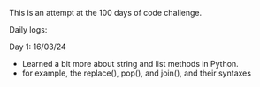 This is an attempt at the 100 days of code challenge.

Daily logs:

Day 1: 16/03/24 
- Learned a bit more about string and list methods in Python.
- for example, the replace(), pop(), and join(), and their syntaxes